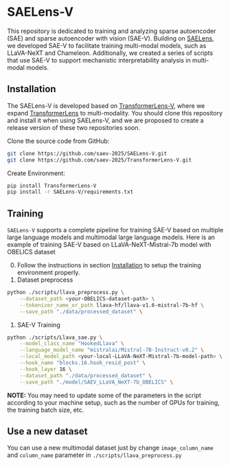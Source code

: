 # SAELens-V

This repository is dedicated to training and analyzing sparse autoencoder (SAE) and sparse autoencoder with vision (SAE-V). Building on [SAELens](https://github.com/jbloomAus/SAELens), we developed SAE-V to facilitate training multi-modal models, such as LLaVA-NeXT and Chameleon. Additionally, we created a series of scripts that use SAE-V to support mechanistic interpretability analysis in multi-modal models.

## Installation

The SAELens-V is developed based on [TransformerLens-V](https://github.com/saev-2025/TransformerLens-V), where we expand [TransformerLens](https://github.com/TransformerLensOrg/TransformerLens) to multi-modality. You should clone this repository and install it when using SAELens-V, and we are proposed to create a release version of these two repositories soon.

Clone the source code from GitHub:
```bash
git clone https://github.com/saev-2025/SAELens-V.git
git clone https://github.com/saev-2025/TransformerLens-V.git
```
Create Environment:
```bash
pip install TransformerLens-V
pip install -r SAELens-V/requirements.txt
```

## Training

`SAELens-V` supports a complete pipeline for training SAE-V based on multiple large language models and multimodal large language models. Here is an example of training SAE-V based on LLaVA-NeXT-Mistral-7b model with OBELICS dataset

0. Follow the instructions in section [Installation](#installation) to setup the training environment properly.
1. Dataset preprocess
```bash
python ./scripts/llava_preprocess.py \
    --dataset_path <your-OBELICS-dataset-path> \
    --tokenizer_name_or_path llava-hf/llava-v1.6-mistral-7b-hf \
    --save_path "./data/processed_dataset" \
```
1. SAE-V Training
```bash
python ./scripts/Llava_sae.py \
    --model_class_name "HookedLlava" \
    --language_model_name "mistralai/Mistral-7B-Instruct-v0.2" \
    --local_model_path <your-local-LLaVA-NeXT-Mistral-7b-model-path> \
    --hook_name "blocks.16.hook_resid_post" \
    --hook_layer 16 \
    --dataset_path "./data/processed_dataset" \
    --save_path "./model/SAEV_LLaVA_NeXT-7b_OBELICS" \
```
**NOTE:**
You may need to update some of the parameters in the script according to your machine setup, such as the number of GPUs for training, the training batch size, etc.

## Use a new dataset
You can use a new multimodal dataset just by change `image_column_name` and `column_name` parameter in `./scripts/llava_preprocess.py`